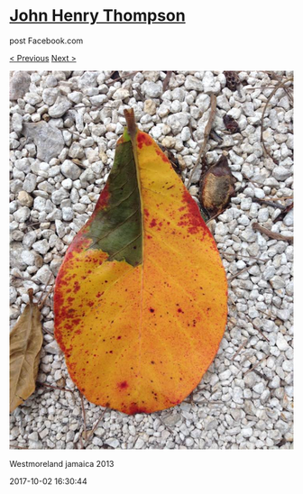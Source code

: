 # [John Henry Thompson](../README.md)
post Facebook.com

[< Previous](2017-10-03-2.md) [Next >](2017-10-01-1.md)

[![](../media/2017-10-02/Timeline-Photos-Westmoreland-jamaica-2013.jpg)](../README.md)

Westmoreland jamaica 2013

2017-10-02 16:30:44